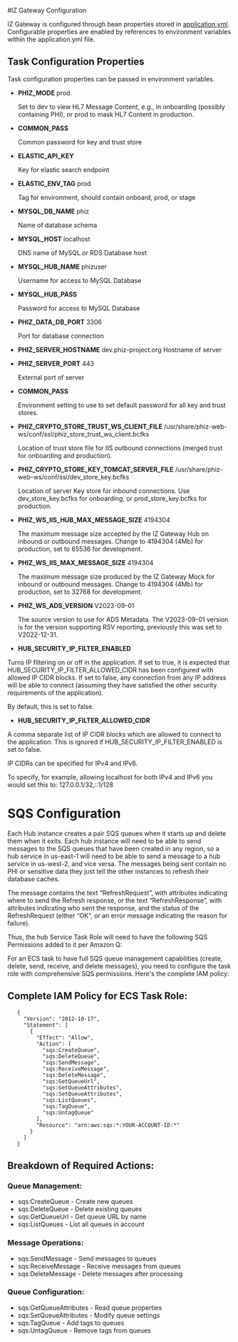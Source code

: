 #IZ Gateway Configuration

IZ Gateway is configured through bean properties stored in [application.yml](src/main/resources/application.yml). Configurable properties are enabled by references to environment
variables within the application.yml file.


## Task Configuration Properties
Task configuration properties can be passed in environment variables.

* __PHIZ_MODE__  prod

  Set to dev to view HL7 Message Content, e.g., in onboarding (possibly containing PHI), or prod to mask HL7 Content in production.

* __COMMON_PASS__

  Common password for key and trust store
  
* __ELASTIC_API_KEY__

  Key for elastic search endpoint
  
* __ELASTIC_ENV_TAG__ prod 

  Tag for environment, should contain onboard, prod, or stage
  
* __MYSQL_DB_NAME__ phiz

  Name of database schema
  
* __MYSQL_HOST__ localhost

  DNS name of MySQL or RDS Database host
  
* __MYSQL_HUB_NAME__ phizuser 

  Username for access to MySQL Database
  
* __MYSQL_HUB_PASS__

  Password for access to MySQL Database
  
* __PHIZ_DATA_DB_PORT__ 3306
  
  Port for database connection
  
* __PHIZ_SERVER_HOSTNAME__ dev.phiz-project.org 
  Hostname of server
  
* __PHIZ_SERVER_PORT__ 443 

  External port of server
  

* __COMMON_PASS__

  Environment setting to use to set default password for all key and trust stores.

* __PHIZ_CRYPTO_STORE_TRUST_WS_CLIENT_FILE__ /usr/share/phiz-web-ws/conf/ssl/phiz_store_trust_ws_client.bcfks

  Location of trust store file for IIS outbound connections (merged trust for onboarding and production).

* __PHIZ_CRYPTO_STORE_KEY_TOMCAT_SERVER_FILE__ /usr/share/phiz-web-ws/conf/ssl/dev_store_key.bcfks

  Location of server Key store for inbound connections. Use dev_store_key.bcfks for onboarding, or prod_store_key.bcfks for production.

* __PHIZ_WS_IIS_HUB_MAX_MESSAGE_SIZE__ 4194304

  The maximum message size accepted by the IZ Gateway Hub on inbound or outbound messages.
  Change to 4194304 (4Mb) for production, set to 65536 for development.

* __PHIZ_WS_IIS_MAX_MESSAGE_SIZE__ 4194304

  The maximum message size produced by the IZ Gateway Mock for inbound or outbound messages.
  Change to 4194304 (4Mb) for production, set to 32768 for development.
  
* __PHIZ_WS_ADS_VERSION__ V2023-09-01

  The source version to use for ADS Metadata.  The V2023-09-01 version is for the version 
  supporting RSV reporting, previously this was set to V2022-12-31.

* __HUB_SECURITY_IP_FILTER_ENABLED__

Turns IP filtering on or off in the application. If set to true, it is expected that HUB_SECURITY_IP_FILTER_ALLOWED_CIDR has been configured with allowed IP CIDR blocks. If set to false, any connection from any IP address will be able to connect (assuming they have satisfied the other security requirements of the application).

By default, this is set to false.

* __HUB_SECURITY_IP_FILTER_ALLOWED_CIDR__

A comma separate list of IP CIDR blocks which are allowed to connect to the application. This is ignored if HUB_SECURITY_IP_FILTER_ENABLED is set to false.

IP CIDRs can be specified for IPv4 and IPv6.

To specify, for example, allowing localhost for both IPv4 and IPv6 you would set this to: 127.0.0.1/32,::1/128

# SQS Configuration 
Each Hub instance creates a pair SQS queues when it starts up and delete them when it exits.  Each hub instance will need to be able to send messages to the SQS queues that have been created in any region, so a hub service in us-east-1 will need to be able to send a message to a hub service in us-west-2, and vice versa.  The messages being sent contain no PHI or sensitive data they just tell the other instances to refresh their database caches.

The message contains the text “RefreshRequest”, with attributes indicating where to send the Refresh response, or the text “RefreshResponse”, with attributes indicating who sent the response, and the status of the RefreshRequest (either “OK”, or an error message indicating the reason for failure).

Thus, the hub Service Task Role will need to have the following SQS Permissions added to it per Amazon Q:

For an ECS task to have full SQS queue management capabilities (create, delete, send, receive, and delete messages), you need to configure the task role with comprehensive SQS permissions. Here's the complete IAM policy:

## Complete IAM Policy for ECS Task Role:
```
   {
     "Version": "2012-10-17",
     "Statement": [
       {
         "Effect": "Allow",
         "Action": [
           "sqs:CreateQueue",
           "sqs:DeleteQueue",
           "sqs:SendMessage",
           "sqs:ReceiveMessage",
           "sqs:DeleteMessage",
           "sqs:GetQueueUrl",
           "sqs:GetQueueAttributes",
           "sqs:SetQueueAttributes",
           "sqs:ListQueues",
           "sqs:TagQueue",
           "sqs:UntagQueue"
         ],
         "Resource": "arn:aws:sqs:*:YOUR-ACCOUNT-ID:*"
       }
     ]
   }
```

## Breakdown of Required Actions:

### Queue Management:

* sqs:CreateQueue - Create new queues
* sqs:DeleteQueue - Delete existing queues
* sqs:GetQueueUrl - Get queue URL by name
* sqs:ListQueues - List all queues in account

### Message Operations:

* sqs:SendMessage - Send messages to queues
* sqs:ReceiveMessage - Receive messages from queues
* sqs:DeleteMessage - Delete messages after processing

### Queue Configuration:

* sqs:GetQueueAttributes - Read queue properties
* sqs:SetQueueAttributes - Modify queue settings
* sqs:TagQueue - Add tags to queues
* sqs:UntagQueue - Remove tags from queues